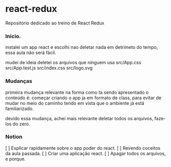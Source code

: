 # react-redux
Repositório dedicado ao treino de React Redux


### Inicio.
instalei um app react e escolhi nao deletar nada em detrimeto do tempo, essa aula não será fácil.

mudei de ideia deletei os arquivos que ninguem usa
src/App.css
src/App.test.js
src/index.css
src/logo.svg


### Mudanças
primeira mudança relevante na forma como ta sendo apresentado o conteúdo é:
começar criando o app ja em formato de class, para evitar de mudar no meio do caminho
tendo em vista que o ambiente já está familiarizado.

devido essa mudança, achei mais relevante deletar todos os arquivos, faze-los do zero.

### Notion

[ ] Explicar rapidamente sobre o app poder do react.
[ ] Revendo coceitos da aula passada.
[ ] Criar uma aplicação react.
[ ] Apagar todos os arquivos, e porque.
